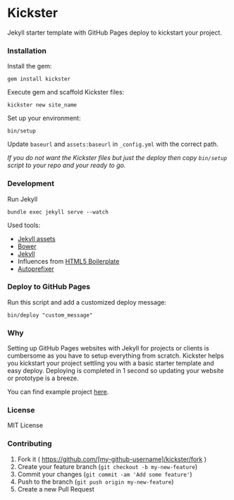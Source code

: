 Kickster
========

Jekyll starter template with GitHub Pages deploy to kickstart your project.

### Installation

Install the gem:

    gem install kickster

Execute gem and scaffold Kickster files:

    kickster new site_name

Set up your environment:

    bin/setup

Update `baseurl` and `assets:baseurl` in `_config.yml` with the correct path.

*If you do not want the Kickster files but just the deploy then copy `bin/setup` script to your repo and your ready to go.*

### Development

Run Jekyll

    bundle exec jekyll serve --watch

Used tools:
  - [Jekyll assets](http://ixti.net/jekyll-assets/)
  - [Bower](http://bower.io/)
  - [Jekyll](http://jekyllrb.com/)
  - Influences from [HTML5 Boilerplate](https://html5boilerplate.com/)
  - [Autoprefixer](https://github.com/postcss/autoprefixer)

### Deploy to GitHub Pages

Run this script and add a customized deploy message:

    bin/deploy "custom_message"

### Why

Setting up GitHub Pages websites with Jekyll for projects or clients is cumbersome as you have to setup everything from scratch. Kickster helps you kickstart your project settling you with a basic starter template and easy deploy. Deploying is completed in 1 second so updating your website or prototype is a breeze.

You can find example project [here](https://github.com/nielsenramon/kickster/tree/website).

### License

MIT License

### Contributing

1. Fork it ( https://github.com/[my-github-username]/kickster/fork )
2. Create your feature branch (`git checkout -b my-new-feature`)
3. Commit your changes (`git commit -am 'Add some feature'`)
4. Push to the branch (`git push origin my-new-feature`)
5. Create a new Pull Request
